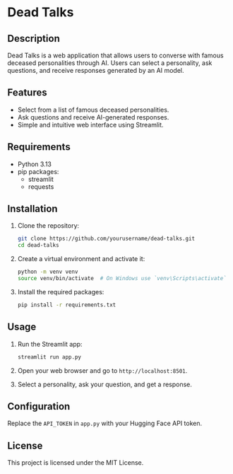 # Dead Talks

## Description
Dead Talks is a web application that allows users to converse with famous deceased personalities through AI. Users can select a personality, ask questions, and receive responses generated by an AI model.

## Features
- Select from a list of famous deceased personalities.
- Ask questions and receive AI-generated responses.
- Simple and intuitive web interface using Streamlit.

## Requirements
- Python 3.13
- pip packages:
  - streamlit
  - requests

## Installation
1. Clone the repository:
    ```sh
    git clone https://github.com/yourusername/dead-talks.git
    cd dead-talks
    ```

2. Create a virtual environment and activate it:
    ```sh
    python -m venv venv
    source venv/bin/activate  # On Windows use `venv\Scripts\activate`
    ```

3. Install the required packages:
    ```sh
    pip install -r requirements.txt
    ```

## Usage
1. Run the Streamlit app:
    ```sh
    streamlit run app.py
    ```

2. Open your web browser and go to `http://localhost:8501`.

3. Select a personality, ask your question, and get a response.

## Configuration
Replace the `API_TOKEN` in `app.py` with your Hugging Face API token.

## License
This project is licensed under the MIT License.